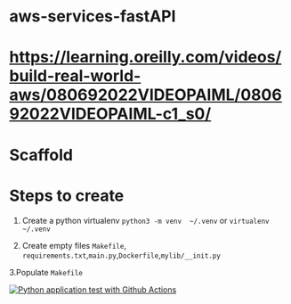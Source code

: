 # aws-services-fastAPI

# https://learning.oreilly.com/videos/build-real-world-aws/080692022VIDEOPAIML/080692022VIDEOPAIML-c1_s0/

# Scaffold

# Steps to create

1. Create a python virtualenv `python3 -m venv  ~/.venv` or `virtualenv ~/.venv`

2. Create empty files `Makefile`, `requirements.txt`,`main.py`,`Dockerfile`,`mylib/__init.py`

3.Populate `Makefile`

[![Python application test with Github Actions](https://github.com/rohituks/DataStructures-Algorithms/actions/workflows/devops.yml/badge.svg)](https://github.com/rohituks/DataStructures-Algorithms/actions/workflows/devops.yml)

